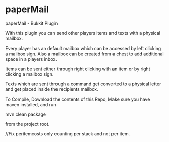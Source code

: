 paperMail
=========

paperMail - Bukkit Plugin

With this plugin you can send other players items and texts with a physical mailbox.

Every player has an default mailbox which can be accessed by left clicking a mailbox sign. Also a mailbox can be created from a chest to add additional space in a players inbox.

Items can be sent either through right clicking with an item or by right clicking a mailbox sign.

Texts which are sent through a command get converted to a physical letter and get placed inside the recipients mailbox.


To Compile, Download the contents of this Repo, Make sure you have maven installed, and run

mvn clean package

from the project root.

//Fix peritemcosts only counting per stack and not per item.
